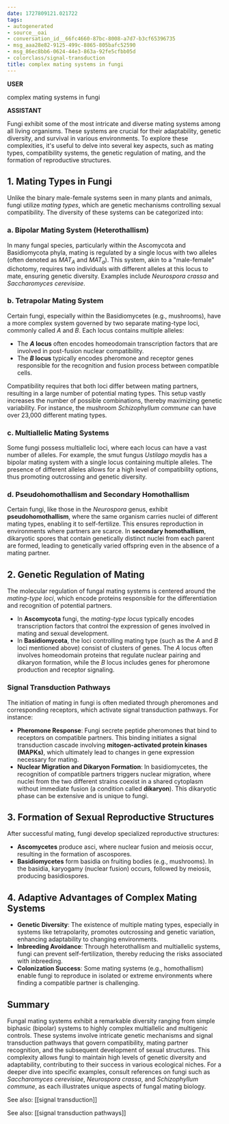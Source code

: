```yaml
---
date: 1727809121.021722
tags:
- autogenerated
- source__oai
- conversation_id__66fc4660-87bc-8008-a7d7-b3cf65396735
- msg_aaa28e82-9125-499c-8865-805bafc52590
- msg_86ec8bb6-0624-44e3-863a-92fe5cfbb05d
- colorclass/signal-transduction
title: complex mating systems in fungi
---
```


**USER**

complex mating systems in fungi


**ASSISTANT**

Fungi exhibit some of the most intricate and diverse mating systems among all living organisms. These systems are crucial for their adaptability, genetic diversity, and survival in various environments. To explore these complexities, it's useful to delve into several key aspects, such as mating types, compatibility systems, the genetic regulation of mating, and the formation of reproductive structures.

## 1. **Mating Types in Fungi**
Unlike the binary male-female systems seen in many plants and animals, fungi utilize *mating types*, which are genetic mechanisms controlling sexual compatibility. The diversity of these systems can be categorized into:

### **a. Bipolar Mating System (Heterothallism)**
In many fungal species, particularly within the Ascomycota and Basidiomycota phyla, mating is regulated by a single locus with two alleles (often denoted as $MAT_A$ and $MAT_a$). This system, akin to a "male-female" dichotomy, requires two individuals with different alleles at this locus to mate, ensuring genetic diversity. Examples include *Neurospora crassa* and *Saccharomyces cerevisiae*.

### **b. Tetrapolar Mating System**
Certain fungi, especially within the Basidiomycetes (e.g., mushrooms), have a more complex system governed by two separate mating-type loci, commonly called $A$ and $B$. Each locus contains multiple alleles:
- The **$A$ locus** often encodes homeodomain transcription factors that are involved in post-fusion nuclear compatibility.
- The **$B$ locus** typically encodes pheromone and receptor genes responsible for the recognition and fusion process between compatible cells.

Compatibility requires that both loci differ between mating partners, resulting in a large number of potential mating types. This setup vastly increases the number of possible combinations, thereby maximizing genetic variability. For instance, the mushroom *Schizophyllum commune* can have over 23,000 different mating types.

### **c. Multiallelic Mating Systems**
Some fungi possess multiallelic loci, where each locus can have a vast number of alleles. For example, the smut fungus *Ustilago maydis* has a bipolar mating system with a single locus containing multiple alleles. The presence of different alleles allows for a high level of compatibility options, thus promoting outcrossing and genetic diversity.

### **d. Pseudohomothallism and Secondary Homothallism**
Certain fungi, like those in the *Neurospora* genus, exhibit **pseudohomothallism**, where the same organism carries nuclei of different mating types, enabling it to self-fertilize. This ensures reproduction in environments where partners are scarce. In **secondary homothallism**, dikaryotic spores that contain genetically distinct nuclei from each parent are formed, leading to genetically varied offspring even in the absence of a mating partner.

## 2. **Genetic Regulation of Mating**
The molecular regulation of fungal mating systems is centered around the *mating-type loci*, which encode proteins responsible for the differentiation and recognition of potential partners.

- In **Ascomycota** fungi, the *mating-type locus* typically encodes transcription factors that control the expression of genes involved in mating and sexual development.
- In **Basidiomycota**, the loci controlling mating type (such as the $A$ and $B$ loci mentioned above) consist of clusters of genes. The $A$ locus often involves homeodomain proteins that regulate nuclear pairing and dikaryon formation, while the $B$ locus includes genes for pheromone production and receptor signaling. 

### **Signal Transduction Pathways**
The initiation of mating in fungi is often mediated through pheromones and corresponding receptors, which activate signal transduction pathways. For instance:
- **Pheromone Response**: Fungi secrete peptide pheromones that bind to receptors on compatible partners. This binding initiates a signal transduction cascade involving **mitogen-activated protein kinases (MAPKs)**, which ultimately lead to changes in gene expression necessary for mating.
- **Nuclear Migration and Dikaryon Formation**: In basidiomycetes, the recognition of compatible partners triggers nuclear migration, where nuclei from the two different strains coexist in a shared cytoplasm without immediate fusion (a condition called **dikaryon**). This dikaryotic phase can be extensive and is unique to fungi.

## 3. **Formation of Sexual Reproductive Structures**
After successful mating, fungi develop specialized reproductive structures:
- **Ascomycetes** produce asci, where nuclear fusion and meiosis occur, resulting in the formation of ascospores.
- **Basidiomycetes** form basidia on fruiting bodies (e.g., mushrooms). In the basidia, karyogamy (nuclear fusion) occurs, followed by meiosis, producing basidiospores.

## 4. **Adaptive Advantages of Complex Mating Systems**
- **Genetic Diversity**: The existence of multiple mating types, especially in systems like tetrapolarity, promotes outcrossing and genetic variation, enhancing adaptability to changing environments.
- **Inbreeding Avoidance**: Through heterothallism and multiallelic systems, fungi can prevent self-fertilization, thereby reducing the risks associated with inbreeding.
- **Colonization Success**: Some mating systems (e.g., homothallism) enable fungi to reproduce in isolated or extreme environments where finding a compatible partner is challenging.

## Summary
Fungal mating systems exhibit a remarkable diversity ranging from simple biphasic (bipolar) systems to highly complex multiallelic and multigenic controls. These systems involve intricate genetic mechanisms and signal transduction pathways that govern compatibility, mating partner recognition, and the subsequent development of sexual structures. This complexity allows fungi to maintain high levels of genetic diversity and adaptability, contributing to their success in various ecological niches. For a deeper dive into specific examples, consult references on fungi such as *Saccharomyces cerevisiae*, *Neurospora crassa*, and *Schizophyllum commune*, as each illustrates unique aspects of fungal mating biology.

See also: [[signal transduction]]


See also: [[signal transduction pathways]]